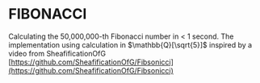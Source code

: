 # FIBONACCI

Calculating the 50,000,000-th Fibonacci number in < 1 second.
The implementation using calculation in $\mathbb{Q}[\sqrt{5}]$ inspired by a video from SheafificationOfG [https://github.com/SheafificationOfG/Fibsonicci](https://github.com/SheafificationOfG/Fibsonicci)
